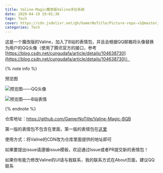 ```yaml
---
title: Valine-Magic魔改版Valine评论系统
date: 2020-04-19 19:01:30
tags: Tech
cover: https://cdn.jsdelivr.net/gh/GamerNoTitle/Picture-repo-v1@master/img/Valine-Magic/Cover.png
categories: Tech
---
```


这是一个魔改版的Valine，加入了B站的表情包，并且会根据QQ邮箱将头像替换为用户的QQ头像（使用了腾讯官方的接口，参考[https://blog.csdn.net/cungudafa/article/details/104638730](https://blog.csdn.net/cungudafa/article/details/104638730)）

{% note info %}

预览图

![预览图——QQ头像](https://cdn.jsdelivr.net/gh/GamerNoTitle/Picture-repo-v1@master/img/Valine-Magic/Result.png)

![预览图——B站表情](https://cdn.jsdelivr.net/gh/GamerNoTitle/Picture-repo-v1@master/img/Valine-Magic/Result-Stickers.png)

{% endnote %}

仓库地址：https://github.com/GamerNoTitle/Valine-Magic-BQB

第一版的表情包不包含在里面，第一版的表情包在[这里](https://github.com/GamerNoTitle/Picture-repo-v1/tree/master/img/BQB)

使用方式：将Valine的CDN改为仓库里面提供的地址即可

如果要提出issue请遵循issue模板，欢迎通过Issue或者PR提交新的表情包！

如果你有能力修改Valine的UI请与我联系，我的联系方式在About页面，建议QQ联系